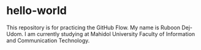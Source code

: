 # hello-world
This repository is for practicing the GitHub Flow.
My name is Ruboon Dej-Udom. I am currently studying at Mahidol University Faculty of Information and Communication Technology.
